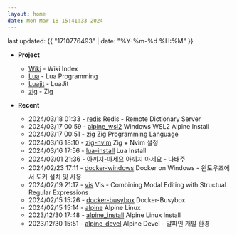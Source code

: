 ```yaml
---
layout: home
date: Mon Mar 18 15:41:33 2024
---
```


last updated: {{ "1710776493" | date: "%Y-%m-%d %H:%M" }}

* __Project__
	- [Wiki](/wiki/index) - Wiki Index
	- [Lua](/wiki/lua) - Lua Programming
	- [Luajit](/wiki/luajit) - LuaJit
	- [zig](/wiki/zig) - Zig

* __Recent__
	- 2024/03/18 01:33 - [redis](wiki/redis.md) Redis - Remote Dictionary Server
	- 2024/03/17 00:59 - [alpine_wsl2](wiki/alpine_wsl2.md) Windows WSL2 Alpine Install
	- 2024/03/17 00:51 - [zig](wiki/zig.md) Zig Programming Language
	- 2024/03/16 18:10 - [zig-nvim](wiki/zig-nvim.md) Zig + Nvim 설정
	- 2024/03/16 17:56 - [lua-install](wiki/lua-install.md) Lua Install
	- 2024/03/01 21:36 - [아끼지-마세요](wiki/아끼지-마세요.md) 아끼지 마세요 - 나태주
	- 2024/02/23 17:11 - [docker-windows](wiki/docker-windows.md) Docker on Windows - 윈도우즈에서 도커 설치 및 사용
	- 2024/02/19 21:17 - [vis](wiki/vis.md) Vis - Combining Modal Editing with Structual Regular Expressions
	- 2024/02/15 15:26 - [docker-busybox](wiki/docker-busybox.md) Docker-Busybox
	- 2024/02/15 15:14 - [alpine](wiki/alpine.md) Alpine Linux
	- 2023/12/30 17:48 - [alpine_install](wiki/alpine_install.md) Alpine Linux Install
	- 2023/12/30 15:51 - [alpine_devel](wiki/alpine_devel.md) Alpine Devel - 알파인 개발 환경
